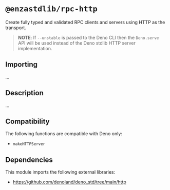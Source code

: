 # `@enzastdlib/rpc-http`

Create fully typed and validated RPC clients and servers using HTTP as the transport.

> **NOTE**: If `--unstable` is passed to the Deno CLI then the
> `Deno.serve` API will be used instead of the Deno stdlib HTTP
> server implementation.

## Importing

...

## Description

...

## Compatibility

The following functions are compatible with Deno only:

- `makeHTTPServer`

## Dependencies

This module imports the following external libraries:

- https://github.com/denoland/deno_std/tree/main/http
